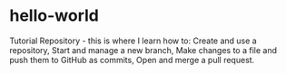 # hello-world
Tutorial Repository - this is where I learn how to:  Create and use a repository, Start and manage a new branch, Make changes to a file and push them to GitHub as commits, Open and merge a pull request.
